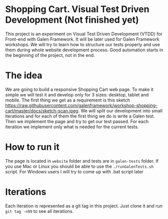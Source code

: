 Shopping Cart. Visual Test Driven Development (Not finished yet)
======================

This project is an experiment on Visual Test Driven Development (VTDD) for Front-end with Galen Framework. It will be later used for Galen Framework workshops.
We will try to learn how to structure our tests properly and use them during whole website development process. Good automation starts in the beginning of the project, not in the end.


The idea
=============

We are going to build a responsive Shopping Cart web page. To make it simple we will test it and develop only for 3 sizes: desktop, tablet and mobile.
The first thing we get as a requirement is this sketch https://raw.githubusercontent.com/galenframework/workshop-shopping-cart/master/docs/sketch-scan.jpeg.
We will split our development into small iterations and for each of them the first thing we do is write a Galen test. Then we implement the page and try to get our test passed. For each iteration we implement only what is needed for the current tests.


How to run it
=============

The page is located in ```website``` folder and tests are in ```galen-tests``` folder. If you use Mac or Linux you should be able to use the ```./runGalenTests.sh``` script. For Windows users I will try to come up with .bat script later


Iterations
===============

Each iteration is represented as a git tag in this project. Just clone it and run ```git tag -n99``` to see all iterations.



